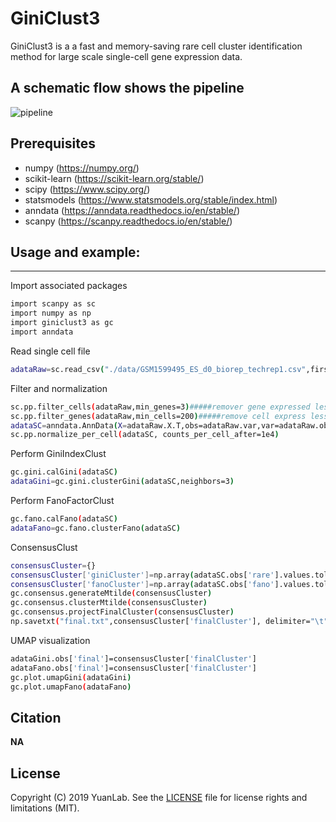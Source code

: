 # GiniClust3
GiniClust3 is a a fast and memory-saving rare cell cluster identification method for large scale single-cell gene expression data.

A schematic flow shows the pipeline
-----------------------------------
![pipeline](https://github.com/rdong08/GiniClust3/blob/master/pipeline.png)

## Prerequisites
* numpy (https://numpy.org/)
* scikit-learn (https://scikit-learn.org/stable/)
* scipy (https://www.scipy.org/)
* statsmodels (https://www.statsmodels.org/stable/index.html)
* anndata (https://anndata.readthedocs.io/en/stable/)
* scanpy (https://scanpy.readthedocs.io/en/stable/)


## Usage and example:
-----
Import associated packages
```bash
import scanpy as sc
import numpy as np
import giniclust3 as gc
import anndata
```
Read single cell file
```bash
adataRaw=sc.read_csv("./data/GSM1599495_ES_d0_biorep_techrep1.csv",first_column_names=True)
```
Filter and normalization
```bash
sc.pp.filter_cells(adataRaw,min_genes=3)#####remover gene expressed less than N cell
sc.pp.filter_genes(adataRaw,min_cells=200)#####remove cell express less than M gene
adataSC=anndata.AnnData(X=adataRaw.X.T,obs=adataRaw.var,var=adataRaw.obs)
sc.pp.normalize_per_cell(adataSC, counts_per_cell_after=1e4)
```

Perform GiniIndexClust
```bash
gc.gini.calGini(adataSC)
adataGini=gc.gini.clusterGini(adataSC,neighbors=3)
```
Perform FanoFactorClust
```bash
gc.fano.calFano(adataSC)
adataFano=gc.fano.clusterFano(adataSC)
```
ConsensusClust
```bash
consensusCluster={}
consensusCluster['giniCluster']=np.array(adataSC.obs['rare'].values.tolist())
consensusCluster['fanoCluster']=np.array(adataSC.obs['fano'].values.tolist())
gc.consensus.generateMtilde(consensusCluster)
gc.consensus.clusterMtilde(consensusCluster)
gc.consensus.projectFinalCluster(consensusCluster)
np.savetxt("final.txt",consensusCluster['finalCluster'], delimiter="\t",fmt='%s')
```
UMAP visualization
```bash
adataGini.obs['final']=consensusCluster['finalCluster']
adataFano.obs['final']=consensusCluster['finalCluster']
gc.plot.umapGini(adataGini)
gc.plot.umapFano(adataFano)
```

Citation
--------

**NA**

License
-------

Copyright (C) 2019 YuanLab.
See the [LICENSE](https://github.com/rdong08/GiniClust3/blob/master/LICENSE)
file for license rights and limitations (MIT).
